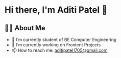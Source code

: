 

<!--
**TechAdi01/TechAdi01** is a ✨ _special_ ✨ repository because its `README.md` (this file) appears on your GitHub profile.

Here are some ideas to get you started:

- 🔭 I’m currently working on ...
- 🌱 I’m currently learning ...
- 👯 I’m looking to collaborate on ...
- 🤔 I’m looking for help with ...
- 💬 Ask me about ...
- 📫 How to reach me: ...
- 😄 Pronouns: ...
- ⚡ Fun fact: ...
-->

# Hi there, I'm Aditi Patel 👋

## 👨‍💻 About Me
- 🌱 I’m currently student of BE Computer Engineering
- 🔭 I’m currently working on Frontent Projects
- 📫 How to reach me: aditipatel1705@gmail.com


<!-- ## 🚀 My Skills
- **Programming Languages:** [Languages you know, e.g., Java, Python, JavaScript]
- **Web Development:** [Frontend/Backend skills, e.g., React.js, Node.js, HTML, CSS]
- **Tools:** [Technologies/tools you use, e.g., Git, Docker, VS Code]
- **Other Skills:** [Mention any other relevant skills]

## 📂 My Projects
Here are a few of my standout projects:
- [Project Name](link) - *Brief description of the project and its purpose.*
- [Another Project Name](link) - *Brief description of the project and its impact.*

## 📊 GitHub Stats
<p align="center">
  <img src="https://github-readme-stats.vercel.app/api?username=[YourGitHubUsername]&show_icons=true&theme=radical" alt="[YourGitHubUsername]'s GitHub Stats" />
  <img src="https://github-readme-stats.vercel.app/api/top-langs/?username=[YourGitHubUsername]&layout=compact&theme=radical" alt="[YourGitHubUsername]'s Top Languages" />
</p>

## 🌐 Connect With Me
- LinkedIn: [Your LinkedIn Profile](https://linkedin.com/in/yourprofile)
- Portfolio: [Your Portfolio Website](https://yourwebsite.com)
- Twitter: [Your Twitter Profile](https://twitter.com/yourusername) -->

